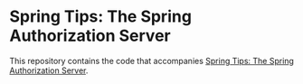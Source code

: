 # Spring Tips: The Spring Authorization Server

This repository contains the code that accompanies [Spring Tips: The Spring Authorization Server](https://www.youtube.com/watch?v=Yh8t04NG_K4).